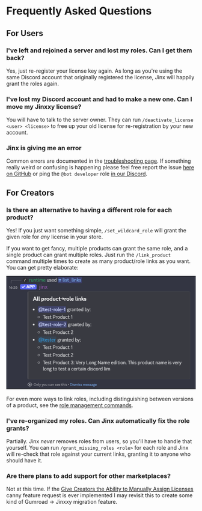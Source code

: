 # Frequently Asked Questions

## For Users

### I've left and rejoined a server and lost my roles. Can I get them back?

Yes, just re-register your license key again. As long as you're using the same Discord account that originally registered
the license, Jinx will happily grant the roles again.

### I've lost my Discord account and had to make a new one. Can I move my Jinxxy license?

You will have to talk to the server owner. They can run `/deactivate_license <user> <license>` to free up your old
license for re-registration by your new account.

### Jinx is giving me an error

Common errors are documented in the [troubleshooting page](troubleshooting.md). If something really weird or confusing
is happening please feel free report the issue [here on GitHub][issues] or ping the `@bot developer` role [in our Discord][discord].

## For Creators

### Is there an alternative to having a different role for each product?

Yes! If you just want something simple, `/set_wildcard_role` will grant the given role for _any_ license in your store.

If you want to get fancy, multiple products can grant the same role, and a single product can grant multiple roles. Just
run the `/link_product` command multiple times to create as many product/role links as you want. You can get pretty
elaborate:

![screenshot of a complex /list_links output](images/list-links.png)

For even more ways to link roles, including distinguishing between versions of a product, see the
[role management commands](command-reference.md#role-management-commands).

### I've re-organized my roles. Can Jinx automatically fix the role grants?

Partially. Jinx _never_ removes roles from users, so you'll have to handle that yourself. You can run
`/grant_missing_roles <role>` for each role and Jinx will re-check that role against your current links, granting it to
anyone who should have it.

### Are there plans to add support for other marketplaces?

Not at this time. If the
[Give Creators the Ability to Manually Assign Licenses](https://jinxxy.canny.io/feature-requests/p/give-creators-the-ability-to-manually-assign-licenses)
canny feature request is ever implemented I may revisit this to create some kind of Gumroad -> Jinxxy migration feature.

[discord]: https://discord.gg/aKkA6m26f9
[issues]: https://github.com/zkxs/jinx/issues

